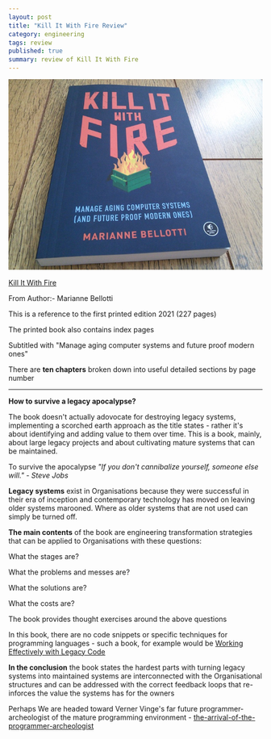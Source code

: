 ```yaml
---
layout: post
title: "Kill It With Fire Review"
category: engineering
tags: review
published: true
summary: review of Kill It With Fire
---
```


![Kill It With Fire](/public/kitwf.jpg)

[Kill It With Fire](https://nostarch.com/kill-it-fire)

From Author:- Marianne Bellotti

This is a reference to the first printed edition 2021 (227 pages)

The printed book also contains index pages

Subtitled with "Manage aging computer systems and future proof modern ones"

There are **ten chapters** broken down into useful detailed sections by page number

---

**How to survive a legacy apocalypse?**

The book doesn't actually adovocate for destroying legacy systems, implementing a scorched earth approach as the title states - rather it's about identifying and adding value to them over time. This is a book, mainly, about large legacy projects and about cultivating mature systems that can be maintained.

To survive the apocalypse *"If you don't cannibalize yourself, someone else will." - Steve Jobs*

**Legacy systems** exist in Organisations because they were successful in their era of inception and contemporary technology has moved on leaving older systems marooned. Where as older systems that are not used can simply be turned off.

**The main contents** of the book are engineering transformation strategies that can be applied to Organisations with these questions:

What the stages are?

What the problems and messes are?

What the solutions are?

What the costs are?

The book provides thought exercises around the above questions

In this book, there are no code snippets or specific techniques for programming languages - such a book, for example would be 
[Working Effectively with Legacy Code](https://www.oreilly.com/library/view/working-effectively-with/0131177052/)

**In the conclusion** the book states the hardest parts with turning legacy systems into maintained systems are interconnected with the Organisational structures and can be addressed with the correct feedback loops that re-inforces the value the systems has for the owners 

Perhaps We are headed toward Verner Vinge's far future programmer-archeologist of the mature programming environment - [the-arrival-of-the-programmer-archeologist](https://aallan.medium.com/the-arrival-of-the-programmer-archeologist)


